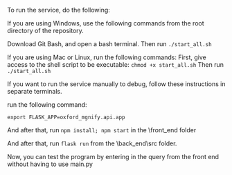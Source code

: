 To run the service, do the following:

If you are using Windows, use the following commands from the root directory of the repository.

Download Git Bash, and open a bash terminal. Then run `./start_all.sh`

If you are using Mac or Linux, run the following commands:
First, give access to the shell script to be executable: `chmod +x start_all.sh`
Then run `./start_all.sh`


If you want to run the service manually to debug, follow these instructions in separate terminals.

run the following command:

`export FLASK_APP=oxford_mgnify.api.app`

And after that, run `npm install; npm start` in the \front_end folder

And after that, run `flask run` from the \back_end\src folder.

Now, you can test the program by entering in the query from the front end without having to use main.py
